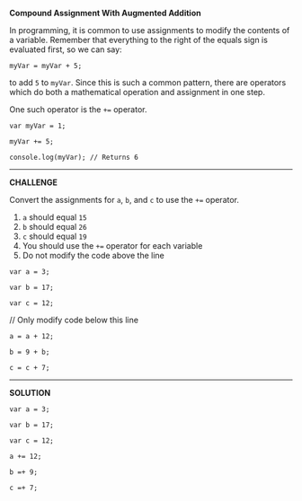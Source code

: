 **Compound Assignment With Augmented Addition**


In programming, it is common to use assignments to modify the contents of a variable. Remember that everything to the right of the equals sign is evaluated first, so we can say:

`myVar = myVar + 5;`


to add `5` to `myVar`. Since this is such a common pattern, there are operators which do both a mathematical operation and assignment in one step.

One such operator is the `+=` operator.

`var myVar = 1;`

`myVar += 5;` 

`console.log(myVar); // Returns 6`

------------------------------
**CHALLENGE**

Convert the assignments for `a`, `b`, and `c` to use the `+=` operator.

1. `a` should equal `15`
2. `b` should equal `26`
3. `c` should equal `19`
4. You should use the `+=` operator for each variable
5. Do not modify the code above the line


`var a = 3;`

`var b = 17;`

`var c = 12;`


// Only modify code below this line


`a = a + 12;`

`b = 9 + b;`

`c = c + 7;`

-----------------------
**SOLUTION**


`var a = 3;`

`var b = 17;`

`var c = 12;`


`a += 12;`

`b =+ 9;`

`c =+ 7;`




